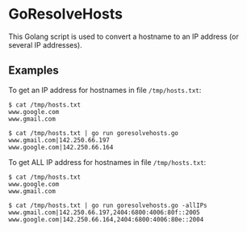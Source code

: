 # GoResolveHosts

This Golang script is used to convert a hostname to an IP address (or several IP addresses).

## Examples
To get an IP address for hostnames in file `/tmp/hosts.txt`: 
```
$ cat /tmp/hosts.txt
www.google.com
www.gmail.com

$ cat /tmp/hosts.txt | go run goresolvehosts.go
www.gmail.com|142.250.66.197
www.google.com|142.250.66.164
```


To get ALL IP address for hostnames in file `/tmp/hosts.txt`: 
```
$ cat /tmp/hosts.txt
www.google.com
www.gmail.com

$ cat /tmp/hosts.txt | go run goresolvehosts.go -allIPs
www.gmail.com|142.250.66.197,2404:6800:4006:80f::2005
www.google.com|142.250.66.164,2404:6800:4006:80e::2004
```
